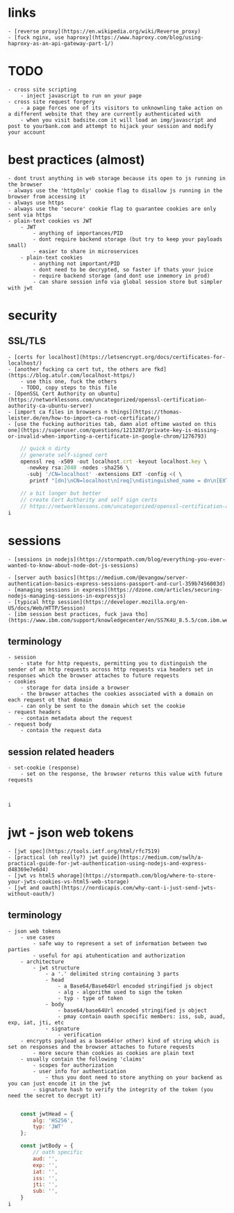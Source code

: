 
# links 
	- [reverse proxy](https://en.wikipedia.org/wiki/Reverse_proxy)
	- [fuck nginx, use haproxy](https://www.haproxy.com/blog/using-haproxy-as-an-api-gateway-part-1/)

# TODO 
	- cross site scripting 
		- inject javascript to run on your page
	- cross site request forgery 
		- a page forces one of its visitors to unknownling take action on a different website that they are currently authenticated with
		- when you visit badsite.com it will load an img/javascript and post to yourbank.com and attempt to hijack your session and modify your account 


# best practices (almost)
	- dont trust anything in web storage because its open to js running in the browser
	- always use the 'httpOnly' cookie flag to disallow js running in the browser from accessing it
	- always use https 
	- always use the 'secure' cookie flag to guarantee cookies are only sent via https
	- plain-text cookies vs JWT
		- JWT
			- anything of importances/PID
			- dont require backend storage (but try to keep your payloads small)
			- easier to share in microservices
		- plain-text cookies
			- anything not important/PID
			- dont need to be decrypted, so faster if thats your juice
			- require backend storage (and dont use inmemory in prod)
			- can share session info via global session store but simpler with jwt

# security

## SSL/TLS
	- [certs for localhost](https://letsencrypt.org/docs/certificates-for-localhost/)
	- [another fucking ca cert tut, the others are fkd](https://blog.atulr.com/localhost-https/)
		- use this one, fuck the others
		- TODO, copy steps to this file
	- [OpenSSL Cert Authority on ubuntu](https://networklessons.com/uncategorized/openssl-certification-authority-ca-ubuntu-server)
	- [import ca files in browsers n things](https://thomas-leister.de/en/how-to-import-ca-root-certificate/)
	- [use the fucking authorities tab, damn alot oftime wasted on this one](https://superuser.com/questions/1213287/private-key-is-missing-or-invalid-when-importing-a-certificate-in-google-chrom/1276793)



```js
	// quick n dirty
	// generate self-signed cert 
	openssl req -x509 -out localhost.crt -keyout localhost.key \
	  -newkey rsa:2048 -nodes -sha256 \
	  -subj '/CN=localhost' -extensions EXT -config <( \
	   printf "[dn]\nCN=localhost\n[req]\ndistinguished_name = dn\n[EXT]\nsubjectAltName=DNS:localhost\nkeyUsage=digitalSignature\nextendedKeyUsage=serverAuth")

	// a bit longer but better
	// create Cert Authority and self sign certs
	// https://networklessons.com/uncategorized/openssl-certification-authority-ca-ubuntu-server
i
```

# sessions 
	- [sessions in nodejs](https://stormpath.com/blog/everything-you-ever-wanted-to-know-about-node-dot-js-sessions)
	
	- [server auth basics](https://medium.com/@evangow/server-authentication-basics-express-sessions-passport-and-curl-359b7456003d)
	- [managing sessions in express](https://dzone.com/articles/securing-nodejs-managing-sessions-in-expressjs)
	- [typical http session](https://developer.mozilla.org/en-US/docs/Web/HTTP/Session)
	- [ibm session best practices, fuck java tho](https://www.ibm.com/support/knowledgecenter/en/SS7K4U_8.5.5/com.ibm.websphere.zseries.doc/ae/cprs_best_practice.html)


## terminology
	- session
		- state for http requests, permitting you to distinguish the sender of an http requests across http requests via headers set in responses which the browser attaches to future requests
	- cookies 
		- storage for data inside a browser
		- the browser attaches the cookies associated with a domain on each request ot that domain
		- can only be sent to the domain which set the cookie
	- request headers
		- contain metadata about the request
	- request body
		- contain the request data
	



## session related headers
	- set-cookie (response)
		- set on the response, the browser returns this value with future requests

```js
	

i
```


# jwt - json web tokens
	- [jwt spec](https://tools.ietf.org/html/rfc7519)
	- [practical (oh really?) jwt guide](https://medium.com/swlh/a-practical-guide-for-jwt-authentication-using-nodejs-and-express-d48369e7e6d4)
	- [jwt vs html5 whorage](https://stormpath.com/blog/where-to-store-your-jwts-cookies-vs-html5-web-storage)
	- [jwt and oauth](https://nordicapis.com/why-cant-i-just-send-jwts-without-oauth/)

## terminology 
	- json web tokens 
		- use cases
			- safe way to represent a set of information between two parties 
			- useful for api atuhentication and authorization 
		- architecture 
			- jwt structure
				- a '.' delimited string containing 3 parts
				- head
					- a Base64/Base64Url encoded stringified js object
					- alg - algorithm used to sign the token
					- typ - type of token
				- body 
					- base64/base64Url encoded stringified js object
					- pmay contain oauth specific members: iss, sub, auad, exp, iat, jti, etc
				- signature
					- verification
		- encrypts payload as a base64(or other) kind of string which is set on responses and the browser attaches to future requests
			- more secure than cookies as cookies are plain text
		- usually contain the following 'claims'
			- scopes for authorization
			- user info for authentication
				- thus you dont need to store anything on your backend as you can just encode it in the jwt
			- signature hash to verify the integrity of the token (you need the secret to decrypt it)

```js

	const jwtHead = {
		alg: 'HS256',
		typ: 'JWT'
	};

	const jwtBody = {
		// oath specific
		aud: '',
		exp: '',
		iat: '',
		iss: '',
		jti: '',
		sub: '',
	}
i
```